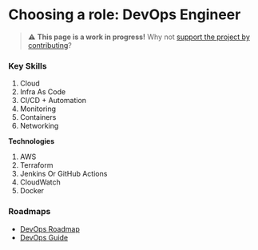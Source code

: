 
# Choosing a role: DevOps Engineer

> ⚠️ **This page is a work in progress!** Why not [support the project by contributing](https://github.com/openupthecloud/system)?

### Key Skills

1. Cloud
2. Infra As Code
3. CI/CD + Automation 
4. Monitoring 
5. Containers
6. Networking

**Technologies**

1. AWS
2. Terraform
3. Jenkins Or GitHub Actions
4. CloudWatch
5. Docker

### Roadmaps

- [DevOps Roadmap](https://roadmap.sh/devops)
- [DevOps Guide](https://github.com/rishabkumar7/the-devops-guide)
